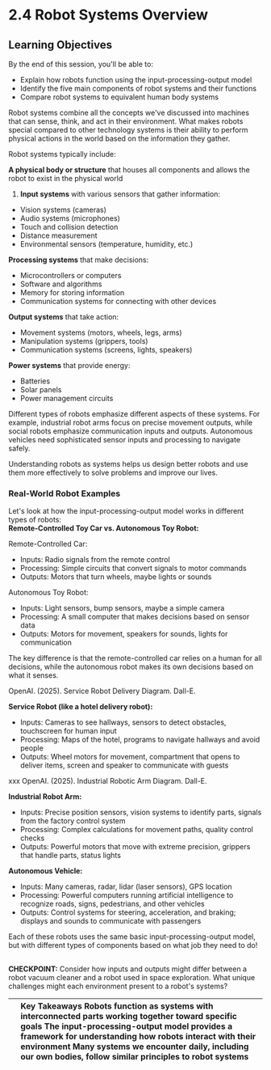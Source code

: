 # **2.4 Robot Systems Overview**

## **Learning Objectives**

By the end of this session, you'll be able to:

* Explain how robots function using the input-processing-output model  
* Identify the five main components of robot systems and their functions  
* Compare robot systems to equivalent human body systems

Robot systems combine all the concepts we've discussed into machines that can sense, think, and act in their environment. What makes robots special compared to other technology systems is their ability to perform physical actions in the world based on the information they gather.  
   
Robot systems typically include:  
   
**A physical body or structure** that houses all components and allows the robot to exist in the physical world

1. **Input systems** with various sensors that gather information:  
* Vision systems (cameras)  
* Audio systems (microphones)  
* Touch and collision detection  
* Distance measurement  
* Environmental sensors (temperature, humidity, etc.)

**Processing systems** that make decisions:

* Microcontrollers or computers  
* Software and algorithms  
* Memory for storing information  
* Communication systems for connecting with other devices

**Output systems** that take action:

* Movement systems (motors, wheels, legs, arms)  
* Manipulation systems (grippers, tools)  
* Communication systems (screens, lights, speakers)

**Power systems** that provide energy:

* Batteries  
* Solar panels  
* Power management circuits

Different types of robots emphasize different aspects of these systems. For example, industrial robot arms focus on precise movement outputs, while social robots emphasize communication inputs and outputs. Autonomous vehicles need sophisticated sensor inputs and processing to navigate safely.  
   
Understanding robots as systems helps us design better robots and use them more effectively to solve problems and improve our lives.

### **Real-World Robot Examples**

Let's look at how the input-processing-output model works in different types of robots:  
**Remote-Controlled Toy Car vs. Autonomous Toy Robot:**  
   
Remote-Controlled Car:

* Inputs: Radio signals from the remote control  
* Processing: Simple circuits that convert signals to motor commands  
* Outputs: Motors that turn wheels, maybe lights or sounds  
   

Autonomous Toy Robot:

* Inputs: Light sensors, bump sensors, maybe a simple camera  
* Processing: A small computer that makes decisions based on sensor data  
* Outputs: Motors for movement, speakers for sounds, lights for communication

The key difference is that the remote-controlled car relies on a human for all decisions, while the autonomous robot makes its own decisions based on what it senses.  
   
OpenAI. (2025). Service Robot Delivery Diagram. Dall-E.

**Service Robot (like a hotel delivery robot):**

* Inputs: Cameras to see hallways, sensors to detect obstacles, touchscreen for human input  
* Processing: Maps of the hotel, programs to navigate hallways and avoid people  
* Outputs: Wheel motors for movement, compartment that opens to deliver items, screen and speaker to communicate with guests

xxx OpenAI. (2025). Industrial Robotic Arm Diagram. Dall-E.

**Industrial Robot Arm:**

* Inputs: Precise position sensors, vision systems to identify parts, signals from the factory control system  
* Processing: Complex calculations for movement paths, quality control checks  
* Outputs: Powerful motors that move with extreme precision, grippers that handle parts, status lights

**Autonomous Vehicle:**

* Inputs: Many cameras, radar, lidar (laser sensors), GPS location  
* Processing: Powerful computers running artificial intelligence to recognize roads, signs, pedestrians, and other vehicles  
* Outputs: Control systems for steering, acceleration, and braking; displays and sounds to communicate with passengers

Each of these robots uses the same basic input-processing-output model, but with different types of components based on what job they need to do\!

##


**CHECKPOINT:** Consider how inputs and outputs might differ between a robot vacuum cleaner and a robot used in space exploration. What unique challenges might each environment present to a robot's systems?

 

|  | Key Takeaways Robots function as systems with interconnected parts working together toward specific goals The input-processing-output model provides a framework for understanding how robots interact with their environment Many systems we encounter daily, including our own bodies, follow similar principles to robot systems |
| :---- | :---- |


